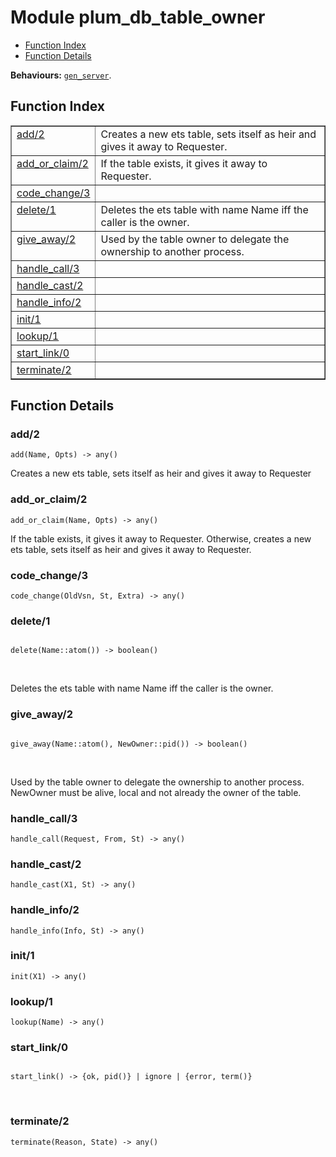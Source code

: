 

# Module plum_db_table_owner #
* [Function Index](#index)
* [Function Details](#functions)

__Behaviours:__ [`gen_server`](gen_server.md).

<a name="index"></a>

## Function Index ##


<table width="100%" border="1" cellspacing="0" cellpadding="2" summary="function index"><tr><td valign="top"><a href="#add-2">add/2</a></td><td>Creates a new ets table, sets itself as heir and gives it away
to Requester.</td></tr><tr><td valign="top"><a href="#add_or_claim-2">add_or_claim/2</a></td><td>If the table exists, it gives it away to Requester.</td></tr><tr><td valign="top"><a href="#code_change-3">code_change/3</a></td><td></td></tr><tr><td valign="top"><a href="#delete-1">delete/1</a></td><td>Deletes the ets table with name Name iff the caller is the owner.</td></tr><tr><td valign="top"><a href="#give_away-2">give_away/2</a></td><td>Used by the table owner to delegate the ownership to another process.</td></tr><tr><td valign="top"><a href="#handle_call-3">handle_call/3</a></td><td></td></tr><tr><td valign="top"><a href="#handle_cast-2">handle_cast/2</a></td><td></td></tr><tr><td valign="top"><a href="#handle_info-2">handle_info/2</a></td><td></td></tr><tr><td valign="top"><a href="#init-1">init/1</a></td><td></td></tr><tr><td valign="top"><a href="#lookup-1">lookup/1</a></td><td></td></tr><tr><td valign="top"><a href="#start_link-0">start_link/0</a></td><td></td></tr><tr><td valign="top"><a href="#terminate-2">terminate/2</a></td><td></td></tr></table>


<a name="functions"></a>

## Function Details ##

<a name="add-2"></a>

### add/2 ###

`add(Name, Opts) -> any()`

Creates a new ets table, sets itself as heir and gives it away
to Requester

<a name="add_or_claim-2"></a>

### add_or_claim/2 ###

`add_or_claim(Name, Opts) -> any()`

If the table exists, it gives it away to Requester.
Otherwise, creates a new ets table, sets itself as heir and
gives it away to Requester.

<a name="code_change-3"></a>

### code_change/3 ###

`code_change(OldVsn, St, Extra) -> any()`

<a name="delete-1"></a>

### delete/1 ###

<pre><code>
delete(Name::atom()) -&gt; boolean()
</code></pre>
<br />

Deletes the ets table with name Name iff the caller is the owner.

<a name="give_away-2"></a>

### give_away/2 ###

<pre><code>
give_away(Name::atom(), NewOwner::pid()) -&gt; boolean()
</code></pre>
<br />

Used by the table owner to delegate the ownership to another process.
NewOwner must be alive, local and not already the owner of the table.

<a name="handle_call-3"></a>

### handle_call/3 ###

`handle_call(Request, From, St) -> any()`

<a name="handle_cast-2"></a>

### handle_cast/2 ###

`handle_cast(X1, St) -> any()`

<a name="handle_info-2"></a>

### handle_info/2 ###

`handle_info(Info, St) -> any()`

<a name="init-1"></a>

### init/1 ###

`init(X1) -> any()`

<a name="lookup-1"></a>

### lookup/1 ###

`lookup(Name) -> any()`

<a name="start_link-0"></a>

### start_link/0 ###

<pre><code>
start_link() -&gt; {ok, pid()} | ignore | {error, term()}
</code></pre>
<br />

<a name="terminate-2"></a>

### terminate/2 ###

`terminate(Reason, State) -> any()`

